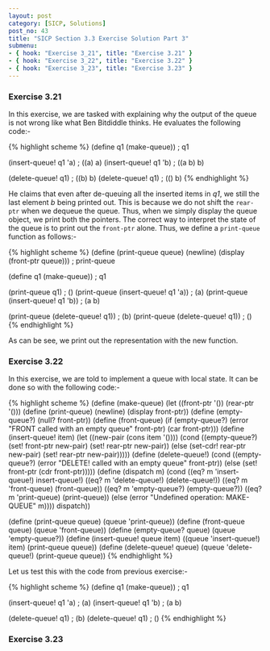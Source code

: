 ```yaml
---
layout: post
category: [SICP, Solutions]
post_no: 43
title: "SICP Section 3.3 Exercise Solution Part 3"
submenu:
- { hook: "Exercise 3_21", title: "Exercise 3.21" }
- { hook: "Exercise 3_22", title: "Exercise 3.22" }
- { hook: "Exercise 3_23", title: "Exercise 3.23" }
---
```


### Exercise 3.21<a name="Exercise3_21">&nbsp;</a>

In this exercise, we are tasked with explaining why the output of the queue is not wrong like what Ben Bitdiddle thinks. He evaluates the following code:-

{% highlight scheme %}
(define q1 (make-queue))
; q1

(insert-queue! q1 'a)
; ((a) a)
(insert-queue! q1 'b)
; ((a b) b)

(delete-queue! q1)
; ((b) b)
(delete-queue! q1)
; (() b)
{% endhighlight %}

<!--excerpt-->

He claims that even after de-queuing all the inserted items in *q1*, we still the last element *b* being printed out. This is because we do not shift the `rear-ptr` when we dequeue the queue. Thus, when we simply display the queue object, we print both the pointers. The correct way to interpret the state of the queue is to print out the `front-ptr` alone. Thus, we define a `print-queue` function as follows:-

{% highlight scheme %}
(define (print-queue queue)
  (newline)
  (display (front-ptr queue)))
; print-queue

(define q1 (make-queue))
; q1

(print-queue q1)
; ()
(print-queue (insert-queue! q1 'a))
; (a)
(print-queue (insert-queue! q1 'b))
; (a b)

(print-queue (delete-queue! q1))
; (b)
(print-queue (delete-queue! q1))
; ()
{% endhighlight %}

As can be see, we print out the representation with the new function.


### Exercise 3.22<a name="Exercise3_22">&nbsp;</a>

In this exercise, we are told to implement a queue with local state. It can be done so with the following code:-

{% highlight scheme %}
(define (make-queue)
  (let ((front-ptr '())
	(rear-ptr '()))
    (define (print-queue)
      (newline)
      (display front-ptr))
    (define (empty-queue?)
      (null? front-ptr))
    (define (front-queue)
      (if (empty-queue?)
	  (error "FRONT called with an empty queue" front-ptr)
	  (car front-ptr)))
    (define (insert-queue! item)
      (let ((new-pair (cons item '())))
	(cond ((empty-queue?)
	       (set! front-ptr new-pair)
	       (set! rear-ptr new-pair))
	      (else
	       (set-cdr! rear-ptr new-pair)
	       (set! rear-ptr new-pair)))))
    (define (delete-queue!)
      (cond ((empty-queue?)
	     (error "DELETE! called with an empty queue" front-ptr))
	    (else
	     (set! front-ptr (cdr front-ptr)))))
    (define (dispatch m)
      (cond ((eq? m 'insert-queue!) insert-queue!)
	    ((eq? m 'delete-queue!) (delete-queue!))
	    ((eq? m 'front-queue) (front-queue))
	    ((eq? m 'empty-queue?) (empty-queue?))
	    ((eq? m 'print-queue) (print-queue))
	    (else (error "Undefined operation: MAKE-QUEUE" m))))
    dispatch))

(define (print-queue queue) (queue 'print-queue))
(define (front-queue queue) (queue 'front-queue))
(define (empty-queue? queue) (queue 'empty-queue?))
(define (insert-queue! queue item)
  ((queue 'insert-queue!) item)
  (print-queue queue))
(define (delete-queue! queue)
  (queue 'delete-queue!)
  (print-queue queue))
{% endhighlight %}

Let us test this with the code from previous exercise:-

{% highlight scheme %}
(define q1 (make-queue))
; q1

(insert-queue! q1 'a)
; (a)
(insert-queue! q1 'b)
; (a b)

(delete-queue! q1)
; (b)
(delete-queue! q1)
; ()
{% endhighlight %}

### Exercise 3.23<a name="Exercise3_23">&nbsp;</a>


